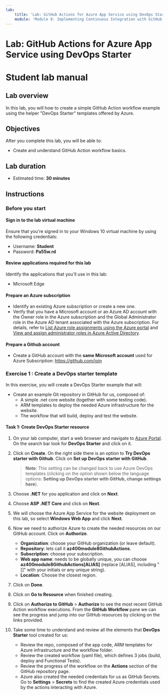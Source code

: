 ```yaml
---
lab:
    title: 'Lab: GitHub Actions for Azure App Service using DevOps Starter'
    module: 'Module 8: Implementing Continuous Integration with GitHub Actions'
---
```


# Lab: GitHub Actions for Azure App Service using DevOps Starter
# Student lab manual

## Lab overview

In this lab, you will how to create a simple GitHub Action workflow example using the helper "DevOps Starter" templates offered by Azure.

## Objectives

After you complete this lab, you will be able to:

-   Create and understand GitHub Action workflow basics. 

## Lab duration

-   Estimated time: **30 minutes**

## Instructions

### Before you start

#### Sign in to the lab virtual machine

Ensure that you're signed in to your Windows 10 virtual machine by using the following credentials:
    
-   Username: **Student**
-   Password: **Pa55w.rd**

#### Review applications required for this lab

Identify the applications that you'll use in this lab:
  
-   Microsoft Edge

#### Prepare an Azure subscription

-   Identify an existing Azure subscription or create a new one.
-   Verify that you have a Microsoft account or an Azure AD account with the Owner role in the Azure subscription and the Global Administrator role in the Azure AD tenant associated with the Azure subscription. For details, refer to [List Azure role assignments using the Azure portal](https://docs.microsoft.com/en-us/azure/role-based-access-control/role-assignments-list-portal) and [View and assign administrator roles in Azure Active Directory](https://docs.microsoft.com/en-us/azure/active-directory/roles/manage-roles-portal#view-my-roles).

#### Prepare a Github account

-  Create a GitHub account with the **same Microsoft account** used for Azure Subscription: https://github.com/join 
  

### Exercise 1 : Create a DevOps starter template

In this exercise, you will create a DevOps Starter example that will:

-  Create an example Git repository in GitHub for us, composed of:
    -  A simple .net core website (together with some testing code).
    -  ARM templates to deploy the needed Azure infrastructure for the website.
    -  The workflow that will build, deploy and test the website.


#### Task 1: Create DevOps Starter resource

1.  On your lab computer, start a web browser and navigate to [Azure Portal](https://portal.azure.com). On the search bar look for **DevOps Starter** and click on it.

1.  Click on **Create**. On the right side there is an option to **Try DevOps starter with Github**. Click on **Set up DevOps starter with GitHub**.

    > **Note**: This setting can be changed back to use Azure DevOps templates (clicking on the option shown below the language options: **Setting up DevOps starter with GitHub, change settings here**).

1.  Choose **.NET** for you application and click on **Next**.
1.  Choose **ASP .NET Core** and click on **Next**.
1.  We will choose the Azure App Service for the website deployment on this lab, so select **Windows Web App** and click **Next**.
1.  Now we need to authorize Azure to create the needed resources on our GitHub account. Click on **Authorize**.

    - **Organization**: choose your GitHub organization (or leave default).
    - **Repository**: lets call it **az400module8GithubActions**.
    - **Subscription**: choose your subscription.
    - **Web app name**: needs to be globally unique, you can choose **az400module8GithubActions[ALIAS]** (replace [ALIAS], including "[]" with your initials or any unique string).
    - **Location**: Choose the closest region.

1.  Click on **Done**.
1.  Click on **Go to Resource** when finished creating.
1.  Click on **Authorize to GitHub** > **Authorize**  to see the most recent GitHub Action workflow executions. From the **GitHub Workflow** pane we can see the progress and jump into our GitHub resources by clicking on the links provided.

1.  Take some time to understand and review all the elements that **DevOps Starter** tool created for us:
    - Review the repo, composed of the app code, ARM templates for Azure infrastructure and the workflow folder.
    - Review the created workflow (yaml file), which defines 3 jobs (build, deploy and Functional Tests).
    - Review the progress of the workflow on the **Actions** section of the GitHub repository page.
    - Azure also created the needed credentials for us as GitHub Secrets. Go to **Settings** > **Secrets** to find the created Azure credentials used by the actions interacting with Azure. 
